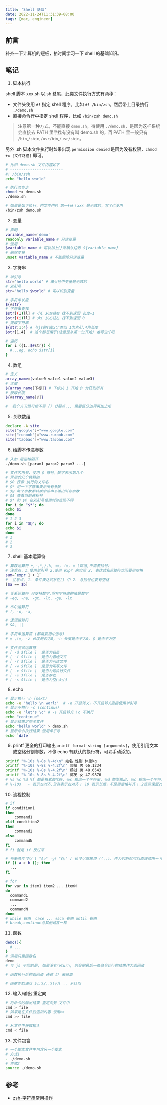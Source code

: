 ```yaml
---
title: 'Shell 基础'
date: 2022-11-24T11:31:39+08:00
tags: [mac, engineer]
---
```


## 前言

补齐一下计算机的短板，抽时间学习一下 shell 的基础知识。

## 笔记

1. 脚本执行

shell 脚本 xxx.sh 以.sh 结尾，此类文件执行方式有两种：

- 文件头使用 `#!` 指定 shell 程序，比如 `#! /bin/zsh`，然后带上目录执行 `./demo.sh`
- 直接命令行中指定 shell 程序，比如 `/bin/zsh demo.sh`

> 注意第一种方式，不能直接 `dmeo.sh`，得使用 `./demo.sh`，是因为这样系统会直接去 PATH 里寻找有没有叫 demo.sh 的，而 PATH 里一般只有 `/bin`,`/sbin`,`/usr/bin`,`/usr/sbin`。

另外 .sh 脚本文件执行时如果出现 `permission denied` 是因为没有权限，`chmod +x [文件路径]` 即可。

```sh
# 比如 demo.sh 文件内容如下
# ------------------------
#! /bin/zsh
echo "hello world"

# 执行两步走
chmod +x demo.sh
./demo.sh

# 如果是如下执行，内文件内的 第一行#！xxx 是无效的，写了也没用
/bin/zsh demo.sh
```

2. 变量

```sh
# 声明
variable_name='demo'
readonly variable_name # 只读变量
# 使用
$variable_name # 可以加上{}来确认边界 ${variable_name}
# 删除变量
unset variable_name # 不能删除只读变量
```

3. 字符串

```sh
# 单引号
str='hello world' # 单引号中变量是无效的
# 双引号
str="hello $world" # 可以识别变量

# 字符串长度
${#str}
# 字符串查找
$str[(I)ll] # 小i 从左往右 找不到返回 长度+1
$str[(i)ll] # 大i 从右往左 找不到返回 0
# 提取字符串
${str:1:4} # 与js的subStr类似 1为索引,4为长度
$str[1,4]  # 这个都是索引(注意是从第一位开始) 推荐这个吧

# 遍历
for i ({1..$#str}) {
  #...eg. echo $str[i]
}
```

4. 数组

```sh
# 定义
array_name=(value0 value1 value2 value3)
# 读取
${array_name[下标]} # 下标从 1 开始 @ 为获取所有
# 获取长度
${#array_name[@]}

#  我个人习惯可能不带 {} 舒服点... 需要区分边界再加上吧
```

5. 关联数组

```sh
declare -A site
site["google"]="www.google.com"
site["runoob"]="www.runoob.com"
site["taobao"]="www.taobao.com"
```

6. 给脚本传递参数

```sh
# 入参 用空格隔开
./demo.sh [param1 param2 param3 ...]

# 文件内用参，使用 $ 符号，数字表示第几个
# 常用的几个特殊的
# $0 表示 执行的文件名
# $* 用一个字符串表示所有参数
# $@ 每个参数都转成字符串来输出所有参数
# $$ 查看当前进程号
# $* 和 $@ 在双引号使用时的表现不同
for i in "$*"; do
echo $i
done
# 1 2 3
for i in "$@"; do
echo $i
done
# 1
# 2
# 3
```

7. shell 基本运算符

```sh
# 算数运算符 +,-,*,/,%, ==, !=, = (赋值,不需要括号)
# 注意点，1.使用单引号 2.使用 expr 来实现 2. 表达式和运算符之间要用空格
sum=`expr 1 + 1`
#  注意点, 1. 条件表达式放在[] 中 2. 与括号也要有空格
[$a == $b]

# 关系运算符 只支持数字,除非字符串的值是数字
# -eq, -ne, -gt, -lt, -ge, -lt

# 布尔运算符
# !, -o, -a,

# 逻辑运算符
# &&, ||

# 字符串运算符 (都需要用中括号)
# = ,!=, -z 长度是否为0, -n 长度是否不为0, $ 是否不为空

# 文件测试运算符
# [ -d $file ]  是否为目录
# [ -f $file ]  是否为普通文件
# [ -r $file ]  是否为可读文件
# [ -w $file ]  是否为可写文件
# [ -x $file ]  是否为可执行文件
# [ -e $file ]  是否存在
# [ -s $file ]  是否为空(大小)
```

8. echo

```sh
# 显示换行 \n (next)
echo -e "hello \n world"  # -e 开启转义，不开启转义直接使用单引号
# 显示不换行 -c (continue)
echo -e "let's \c" # -e 开启转义 \c 不换行
echo "continue"
# 显示结果定向至文件
echo "hello world" > demo.sh
# 显示命令执行结果 使用单引号
echo `date`
```

9. printf 更全的打印输出
   `printf format-string [arguments]`，使用引用文本或空格分割参数，不像 echo 有默认的换行符，可以手动添加。

```sh
printf "%-10s %-8s %-4s\n" 姓名 性别 体重kg
printf "%-10s %-8s %-4.2f\n" 郭靖 男 66.1234
printf "%-10s %-8s %-4.2f\n" 杨过 男 48.6543
printf "%-10s %-8s %-4.2f\n" 郭芙 女 47.9876
# %s %c %d %f 都是格式替代符，％s 输出一个字符串，％d 整型输出，％c 输出一个字符，％f 输出实数，以小数形式输出。
# %-10s   - 表示左对齐,没有表示右对齐； 10 表示长度，不足用空格补齐；.2表示保留2位小数
```

10. 流程控制

```sh
# if
if condition1
then
    command1
elif condition2
then
    command2
else
    commandN
fi
# fi 就是 if 反过来

# 判断条件可以 [ "$a" -gt "$b" ] 也可以直接用 ((..)) 作为判断就可以直接使用><号了
if (( a > b )); then
  ...
fi

# for
for var in item1 item2 ... itemN
do
  command1
  command2
  ...
  commandN
done
# while 省略  case ... esca 省略 until 省略
# break,continue与其他语言一样
```

11. 函数

```sh
demo(){
  # ...
}
# 调用只需函数名
demo
# 与 js 不同的是, 如果没有return, 则会把最后一条命令运行的结果作为返回值

# 函数执行后的返回值 通过 $? 来获取

# 函数参数通过 $1,$2..${10} .. 来获取
```

12. 输入/输出 重定向

```sh
# 将命令的输出结果 重定向到 文件中
cmd > file
# 如果是在文件后追加内容 使用>>
cmd >> file

# 从文件中获取输入
cmd < file
```

13. 文件包含

```sh
# 一个脚本文件中包含另一个脚本
# 方式1
. ./demo.sh
# 方式2
source ./demo.sh
```

## 参考

- [zsh-字符串常用操作](https://kennethfan.github.io/2017/09/20/zsh-%E5%AD%97%E7%AC%A6%E4%B8%B2%E5%B8%B8%E7%94%A8%E6%93%8D%E4%BD%9C/)
